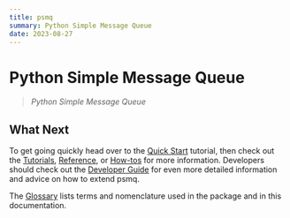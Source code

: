 ```yaml
---
title: psmq
summary: Python Simple Message Queue
date: 2023-08-27
---
```


# Python Simple Message Queue

> *Python Simple Message Queue*

## What Next

To get going quickly head over to the [Quick Start](quickstart.md) tutorial, then check out the [Tutorials](tutorials/index.md), [Reference](reference/index.md), or [How-tos](howtos/index.md) for more information. Developers should check out the [Developer Guide](development.md) for even more detailed information and advice on how to extend psmq.

The [Glossary](glossary.md) lists terms and nomenclature used in the package and in this documentation.
